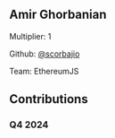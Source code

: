 
## Amir Ghorbanian
Multiplier: 1

Github: [@scorbajio](https://github.com/scorbajio)

Team: EthereumJS

## Contributions

### Q4 2024

